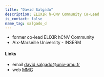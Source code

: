 ```yaml
---
title: "David Salgado"
description: ELIXIR h-CNV Community Co-Lead
is_contact: false
name_tag: salgado_d
---
```


* former co-lead ELIXIR hCNV Community
* Aix-Marseille University - INSERM

<!--more-->

#### Links

* email [david.salgado@univ-amu.fr](mailto:david.salgado@univ-amu.fr)  
* web [MMG](https://www.marseille-medical-genetics.org/fr/c-beroud/)  
